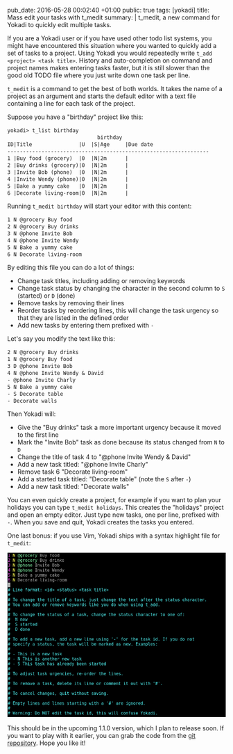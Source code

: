 pub_date: 2016-05-28 00:02:40 +01:00
public: true
tags: [yokadi]
title: Mass edit your tasks with t_medit
summary: |
    t_medit, a new command for Yokadi to quickly edit multiple tasks.

If you are a Yokadi user or if you have used other todo list systems, you might have encountered this situation where you wanted to quickly add a set of tasks to a project. Using Yokadi you would repeatedly write `t_add <project> <task title>`. History and auto-completion on command and project names makes entering tasks faster, but it is still slower than the good old TODO file where you just write down one task per line.

`t_medit` is a command to get the best of both worlds. It takes the name of a project as an argument and starts the default editor with a text file containing a line for each task of the project.

Suppose you have a "birthday" project like this:

```
yokadi> t_list birthday
                             birthday
ID|Title               |U  |S|Age     |Due date
-----------------------------------------------------------------
1 |Buy food (grocery)  |0  |N|2m      |
2 |Buy drinks (grocery)|0  |N|2m      |
3 |Invite Bob (phone)  |0  |N|2m      |
4 |Invite Wendy (phone)|0  |N|2m      |
5 |Bake a yummy cake   |0  |N|2m      |
6 |Decorate living-room|0  |N|2m      |
```

Running `t_medit birthday` will start your editor with this content:

```
1 N @grocery Buy food
2 N @grocery Buy drinks
3 N @phone Invite Bob
4 N @phone Invite Wendy
5 N Bake a yummy cake
6 N Decorate living-room
```

By editing this file you can do a lot of things:

- Change task titles, including adding or removing keywords
- Change task status by changing the character in the second column to `S` (started) or `D` (done)
- Remove tasks by removing their lines
- Reorder tasks by reordering lines, this will change the task urgency so that they are listed in the defined order
- Add new tasks by entering them prefixed with `-`

Let's say you modify the text like this:

```
2 N @grocery Buy drinks
1 N @grocery Buy food
3 D @phone Invite Bob
4 N @phone Invite Wendy & David
- @phone Invite Charly
5 N Bake a yummy cake
- S Decorate table
- Decorate walls
```

Then Yokadi will:

- Give the "Buy drinks" task a more important urgency because it moved to the first line
- Mark the "Invite Bob" task as done because its status changed from `N` to `D`
- Change the title of task 4 to "@phone Invite Wendy & David"
- Add a new task titled: "@phone Invite Charly"
- Remove task 6 "Decorate living-room"
- Add a started task titled: "Decorate table" (note the `S` after `-`)
- Add a new task titled: "Decorate walls"

You can even quickly create a project, for example if you want to plan your holidays you can type `t_medit holidays`. This creates the "holidays" project and open an empty editor. Just type new tasks, one per line, prefixed with `-`. When you save and quit, Yokadi creates the tasks you entered.

One last bonus: if you use Vim, Yokadi ships with a syntax highlight file for `t_medit`:

![t_medit syntax highlight](t_medit.png)

This should be in the upcoming 1.1.0 version, which I plan to release soon. If you want to play with it earlier, you can grab the code from the [git repository][gh]. Hope you like it!

[gh]: https://github.com/agateau/yokadi
